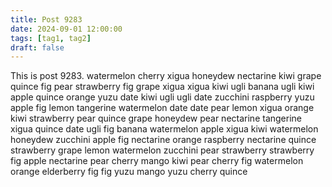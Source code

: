```yaml
---
title: Post 9283
date: 2024-09-01 12:00:00
tags: [tag1, tag2]
draft: false
---
```

This is post 9283.
watermelon
cherry
xigua
honeydew
nectarine
kiwi
grape
quince
fig
pear
strawberry
fig
grape
xigua
xigua
kiwi
ugli
banana
ugli
kiwi
apple
quince
orange
yuzu
date
kiwi
ugli
ugli
date
zucchini
raspberry
yuzu
apple
fig
lemon
tangerine
watermelon
date
date
pear
lemon
xigua
orange
kiwi
strawberry
pear
quince
grape
honeydew
pear
nectarine
tangerine
xigua
quince
date
ugli
fig
banana
watermelon
apple
xigua
kiwi
watermelon
honeydew
zucchini
apple
fig
nectarine
orange
raspberry
nectarine
quince
strawberry
grape
lemon
watermelon
zucchini
pear
strawberry
strawberry
fig
apple
nectarine
pear
cherry
mango
kiwi
pear
cherry
fig
watermelon
orange
elderberry
fig
fig
yuzu
mango
yuzu
cherry
quince
